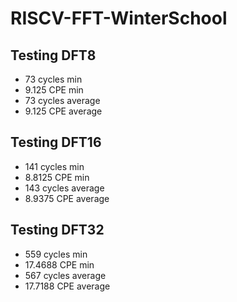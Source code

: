 # RISCV-FFT-WinterSchool

## Testing DFT8
- 73 cycles min
- 9.125 CPE min
- 73 cycles average
- 9.125 CPE average

## Testing DFT16
- 141 cycles min
- 8.8125 CPE min
- 143 cycles average
- 8.9375 CPE average

## Testing DFT32
- 559 cycles min
- 17.4688 CPE min
- 567 cycles average
- 17.7188 CPE average
